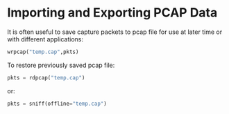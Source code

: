 # Importing and Exporting PCAP Data 
It is often useful to save capture packets to pcap file for use at later time or with different applications:
```python
wrpcap("temp.cap",pkts)
```
To restore previously saved pcap file:
```python
pkts = rdpcap("temp.cap")
```
or:
```python
pkts = sniff(offline="temp.cap")
```